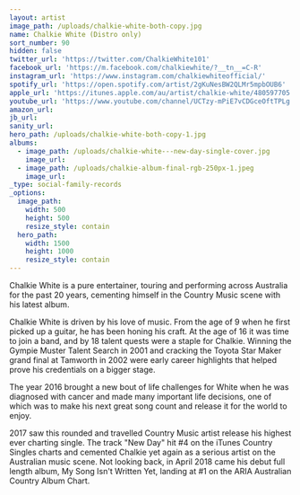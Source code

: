 ```yaml
---
layout: artist
image_path: /uploads/chalkie-white-both-copy.jpg
name: Chalkie White (Distro only)
sort_number: 90
hidden: false
twitter_url: 'https://twitter.com/ChalkieWhite101'
facebook_url: 'https://m.facebook.com/chalkiewhite/?__tn__=C-R'
instagram_url: 'https://www.instagram.com/chalkiewhiteofficial/'
spotify_url: 'https://open.spotify.com/artist/2gKuNesBW2QLMr5mpbOUB6'
apple_url: 'https://itunes.apple.com/au/artist/chalkie-white/480597705'
youtube_url: 'https://www.youtube.com/channel/UCTzy-mPiE7vCDGceOftTPLg'
amazon_url:
jb_url:
sanity_url:
hero_path: /uploads/chalkie-white-both-copy-1.jpg
albums:
  - image_path: /uploads/chalkie-white---new-day-single-cover.jpg
    image_url:
  - image_path: /uploads/chalkie-album-final-rgb-250px-1.jpeg
    image_url:
_type: social-family-records
_options:
  image_path:
    width: 500
    height: 500
    resize_style: contain
  hero_path:
    width: 1500
    height: 1000
    resize_style: contain
---
```


Chalkie White is a pure entertainer, touring and performing across Australia for the past 20 years, cementing himself in the Country Music scene with his latest album.

Chalkie White is driven by his love of music. From the age of 9 when he first picked up a guitar, he has been honing his craft. At the age of 16 it was time to join a band, and by 18 talent quests were a staple for Chalkie. Winning the Gympie Muster Talent Search in 2001 and cracking the Toyota Star Maker grand final at Tamworth in 2002 were early career highlights that helped prove his credentials on a bigger stage.

The year 2016 brought a new bout of life challenges for White when he was diagnosed with cancer and made many important life decisions, one of which was to make his next great song count and release it for the world to enjoy.

2017 saw this rounded and travelled Country Music artist release his highest ever charting single. The track "New Day" hit #4 on the iTunes Country Singles charts and cemented Chalkie yet again as a serious artist on the Australian music scene. Not looking back, in April 2018 came his debut full length album, My Song Isn't Written Yet, landing at #1 on the ARIA Australian Country Album Chart.